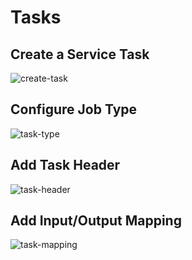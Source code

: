 # Tasks

## Create a Service Task

![create-task](/bpmn-modeler/tasks/tasks4.png)

## Configure Job Type

![task-type](/bpmn-modeler/tasks/tasks1.png)

## Add Task Header

![task-header](/bpmn-modeler/tasks/tasks2.png)

## Add Input/Output Mapping

![task-mapping](/bpmn-modeler/tasks/tasks3.png)
